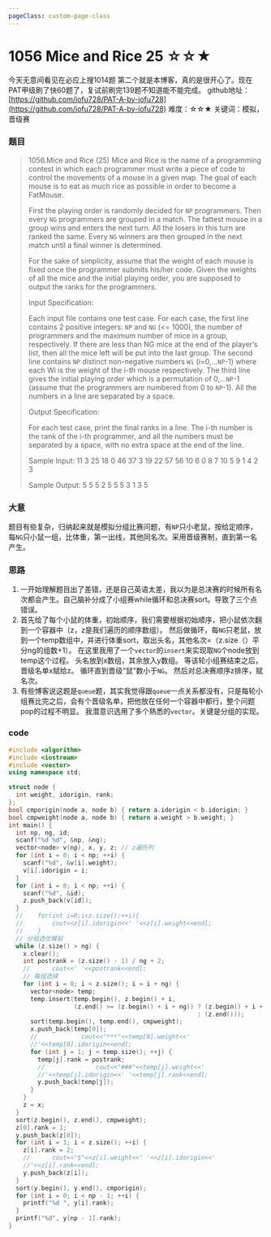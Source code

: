 ```yaml
---
pageClass: custom-page-class
---
```


# 1056 Mice and Rice 25 ☆☆★

今天无意间看见在必应上搜1014题 第二个就是本博客，真的是很开心了。现在PAT甲级刷了快60题了，复试前刷完139题不知道能不能完成。
github地址：[https://github.com/iofu728/PAT-A-by-iofu728](https://github.com/iofu728/PAT-A-by-iofu728)
难度：☆☆★
关键词：模拟，晋级赛
### 题目

> 1056.Mice and Rice (25)
> Mice and Rice is the name of a programming contest in which each programmer must write a piece of code to control the movements of a mouse in a given map. The goal of each mouse is to eat as much rice as possible in order to become a FatMouse.
>
> First the playing order is randomly decided for `NP` programmers. Then every `NG` programmers are grouped in a match. The fattest mouse in a group wins and enters the next turn. All the losers in this turn are ranked the same. Every `NG` winners are then grouped in the next match until a final winner is determined.
>
> For the sake of simplicity, assume that the weight of each mouse is fixed once the programmer submits his/her code. Given the weights of all the mice and the initial playing order, you are supposed to output the ranks for the programmers.
>
> Input Specification:
>
> Each input file contains one test case. For each case, the first line contains 2 positive integers: `NP` and `NG` (<= 1000), the number of programmers and the maximum number of mice in a group, respectively. If there are less than NG mice at the end of the player’s list, then all the mice left will be put into the last group. The second line contains `NP` distinct non-negative numbers `Wi` (i=0,…`NP`-1) where each Wi is the weight of the i-th mouse respectively. The third line gives the initial playing order which is a permutation of 0,…`NP`-1 (assume that the programmers are numbered from 0 to `NP`-1). All the numbers in a line are separated by a space.
>
> Output Specification:
>
> For each test case, print the final ranks in a line. The i-th number is the rank of the i-th programmer, and all the numbers must be separated by a space, with no extra space at the end of the line.
>
> Sample Input:
> 11 3
> 25 18 0 46 37 3 19 22 57 56 10
> 6 0 8 7 10 5 9 1 4 2 3
>
> Sample Output:
> 5 5 5 2 5 5 5 3 1 3 5

### 大意
题目有些复杂，归纳起来就是模拟分组比赛问题，有`NP`只小老鼠，按给定顺序，每`NG`只小鼠一组，比体重，第一出线，其他同名次。采用晋级赛制，直到第一名产生。
### 思路
1. 一开始理解题目出了差错，还是自己英语太差，我以为是总决赛的时候所有名次都会产生。自己脑补分成了小组赛while循环和总决赛sort。导致了三个点错误。
2. 首先给了每个小鼠的体重，初始顺序，我们需要根据初始顺序，把小鼠依次翻到一个容器中（z，z是我们遍历的顺序数组）。
然后做循环，每`NG`只老鼠，放到一个temp数组中，并进行体重sort，取出头名，其他名次=（z.size（）平分ng的组数+1）。
在这里我用了一个`vector`的`insert`来实现取`NG`个node放到temp这个过程。
头名放到x数组，其余放入y数组。
等该轮小组赛结束之后，晋级名单x赋给z。
循环直到晋级“鼠”数小于`NG`。
然后对总决赛顺序z排序，赋名次。
3. 有些博客说这题是`queue`题，其实我觉得跟`queue`一点关系都没有，只是每轮小组赛比完之后，会有个晋级名单，把他放在任何一个容器中都行，整个问题pop的过程不明显。
我潜意识选用了多个熟悉的`vector`。关键是分组的实现。

### code
```cpp
#include <algorithm>
#include <iostream>
#include <vector>
using namespace std;

struct node {
  int weight, idorigin, rank;
};
bool cmporigin(node a, node b) { return a.idorigin < b.idorigin; }
bool cmpweight(node a, node b) { return a.weight > b.weight; }
int main() {
  int np, ng, id;
  scanf("%d %d", &np, &ng);
  vector<node> v(np), x, y, z; // z遍历列
  for (int i = 0; i < np; ++i) {
    scanf("%d", &v[i].weight);
    v[i].idorigin = i;
  }
  for (int i = 0; i < np; ++i) {
    scanf("%d", &id);
    z.push_back(v[id]);
  }
  //    for(int i=0;i<z.size();++i){
  //        cout<<z[i].idorigin<<' '<<z[i].weight<<endl;
  //    }
  // 分组选优模拟
  while (z.size() > ng) {
    x.clear();
    int postrank = (z.size() - 1) / ng + 2;
    //      cout<<' '<<postrank<<endl;
    // 每组选择
    for (int i = 0; i < z.size(); i = i + ng) {
      vector<node> temp;
      temp.insert(temp.begin(), z.begin() + i,
                  (z.end() >= (z.begin() + i + ng)) ? (z.begin() + i + ng)
                                                    : (z.end()));
      sort(temp.begin(), temp.end(), cmpweight);
      x.push_back(temp[0]);
      //            cout<<"***"<<temp[0].weight<<'
      //'<<temp[0].idorigin<<endl;
      for (int j = 1; j < temp.size(); ++j) {
        temp[j].rank = postrank;
        //              cout<<"###"<<temp[j].weight<<'
        //'<<temp[j].idorigin<<' '<<temp[j].rank<<endl;
        y.push_back(temp[j]);
      }
    }
    z = x;
  }
  sort(z.begin(), z.end(), cmpweight);
  z[0].rank = 1;
  y.push_back(z[0]);
  for (int i = 1; i < z.size(); ++i) {
    z[i].rank = 2;
    //      cout<<"$"<<z[i].weight<<' '<<z[i].idorigin<<'
    //'<<z[i].rank<<endl;
    y.push_back(z[i]);
  }
  sort(y.begin(), y.end(), cmporigin);
  for (int i = 0; i < np - 1; ++i) {
    printf("%d ", y[i].rank);
  }
  printf("%d", y[np - 1].rank);
}

```
